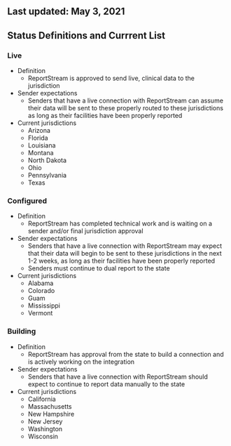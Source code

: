 ## Last updated: May 3, 2021

## Status Definitions and Currrent List


### Live
* Definition 
  * ReportStream is approved to send live, clinical data to the jurisdiction 
* Sender expectations 
  * Senders that have a live connection with ReportStream can assume their data will be sent to these properly routed to these jurisdictions as long as their facilities have been properly reported 
* Current jurisdictions
  * Arizona 
  * Florida
  * Louisiana
  * Montana
  * North Dakota 
  * Ohio
  * Pennsylvania
  * Texas


### Configured 
* Definition 
  * ReportStream has completed technical work and is waiting on a sender and/or final jurisdiction approval 
* Sender expectations 
  * Senders that have a live connection with ReportStream may expect that their data will begin to be sent to these jurisdictions in the next 1-2 weeks, as long as their facilities have been properly reported 
  * Senders must continue to dual report to the state 
* Current jurisdictions
  * Alabama
  * Colorado
  * Guam
  * Mississippi
  * Vermont


### Building 
* Definition 
  * ReportStream has approval from the state to build a connection and is actively working on the integration 
* Sender expectations 
  * Senders that have a live connection with ReportStream should expect to continue to report data manually to the state 
* Current jurisdictions
  * California
  * Massachusetts
  * New Hampshire
  * New Jersey
  * Washington
  * Wisconsin

